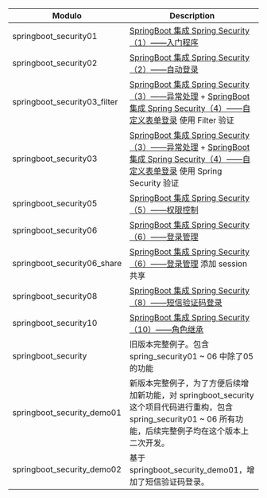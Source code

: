 | Modulo           | Description                                              |
| ---------------------------- | ------------------------------------------------------------ |
| springboot_security01        | [SpringBoot 集成 Spring Security（1）——入门程序](https://www.jitwxs.cn/5f5715e6.html) |
| springboot_security02        | [SpringBoot 集成 Spring Security（2）——自动登录](https://www.jitwxs.cn/8e248ac0.html) |
| springboot_security03_filter | [SpringBoot 集成 Spring Security（3）——异常处理](https://www.jitwxs.cn/eb7552c8.html) + [SpringBoot 集成 Spring Security（4）——自定义表单登录](https://www.jitwxs.cn/f420faae.html) 使用 Filter 验证 |
| springboot_security03        | [SpringBoot 集成 Spring Security（3）——异常处理](https://www.jitwxs.cn/eb7552c8.html) + [SpringBoot 集成 Spring Security（4）——自定义表单登录](https://www.jitwxs.cn/f420faae.html) 使用 Spring Security 验证 |
| springboot_security05        | [SpringBoot 集成 Spring Security（5）——权限控制](https://www.jitwxs.cn/71543ef6.html) |
| springboot_security06        | [SpringBoot 集成 Spring Security（6）——登录管理](https://www.jitwxs.cn/59f4016e.html) |
| springboot_security06_share  | [SpringBoot 集成 Spring Security（6）——登录管理](https://www.jitwxs.cn/59f4016e.html) 添加 session 共享 |
| springboot_security08        | [SpringBoot 集成 Spring Security（8）——短信验证码登录](https://www.jitwxs.cn/d208d079.html) |
| springboot_security10        | [SpringBoot 集成 Spring Security（10）——角色继承](https://www.jitwxs.cn/7886e906.html) |
| springboot_security          | 旧版本完整例子。包含 spring_security01 ~ 06 中除了05的功能 |
| springboot_security_demo01 | 新版本完整例子，为了方便后续增加新功能，对 springboot_security 这个项目代码进行重构，包含 spring_security01 ~ 06 所有功能，后续完整例子均在这个版本上二次开发。 |
| springboot_security_demo02 | 基于 springboot_security_demo01，增加了短信验证码登录。 |

